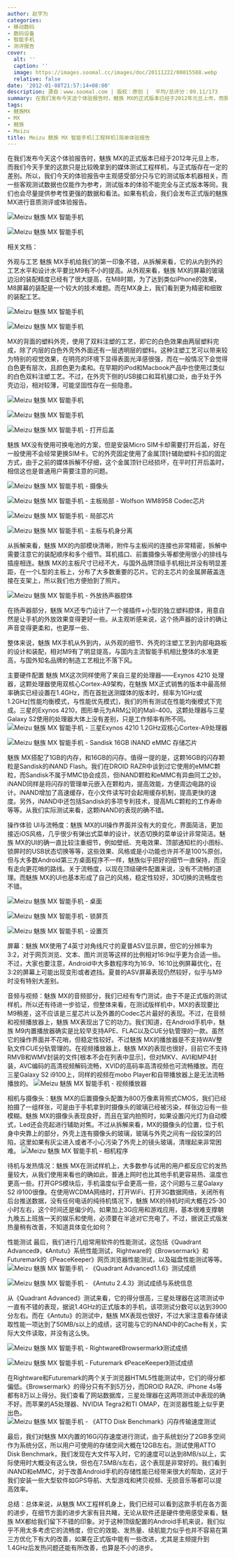 ```yaml
---
author: 赵宇为
categories:
- 移动数码
- 数码设备
- 智能手机
- 测评报告
cover:
  alt: ''
  caption: ''
  image: https://images.soomal.cc/images/doc/20111222/00015588.webp
  relative: false
date: '2012-01-08T21:57:14+08:00'
description: 源自：www.soomal.com | 版权：原创 |  平均/总评分：09.11/173
summary: 在我们发布今天这个体验报告时，魅族 MX的正式版本已经于2012年元旦上市，而我们今天手里的这款只是比较晚拿到的媒体测试工程样机，与正式版存在一定的差别。所以，我们今天的体验报告中主观感受部分只与它的测试版本机器相关，而一些客观测试数据也仅能作为参考，测试版本的体验不能完全与正式版本等同，我们也会尽量提供参考性更强的数据和看法。
tags:
- 魅族MX
- MX
- 魅族
- Meizu
title: Meizu 魅族 MX 智能手机[工程样机]简单体验报告
---
```


在我们发布今天这个体验报告时，魅族 MX的正式版本已经于2012年元旦上市，而我们今天手里的这款只是比较晚拿到的媒体测试工程样机，与正式版存在一定的差别。所以，我们今天的体验报告中主观感受部分只与它的测试版本机器相关，而一些客观测试数据也仅能作为参考，测试版本的体验不能完全与正式版本等同，我们也会尽量提供参考性更强的数据和看法。如果有机会，我们会发布正式版的魅族MX进行音质测评或体验报告。


![Meizu 魅族 MX 智能手机](https://images.soomal.cc/images/doc/20111222/00015588.webp)




![Meizu 魅族 MX 智能手机](https://images.soomal.cc/images/doc/20111222/00015589.webp)






相关文档：














外观与工艺
魅族 MX手机给我们的第一印象不错，从拆解来看，它的从内到外的工艺水平和设计水平要比M9有不小的提高。从外观来看，魅族 MX的屏幕的玻璃边沿的装配精度已经有了很大提高，在M8时期，为了达到类似iPhone的效果，M8屏幕的装配是一个较大的技术难题。而在MX身上，我们看到更为精密和细致的装配工艺。


![Meizu 魅族 MX 智能手机](https://images.soomal.cc/images/doc/20111222/00015590.webp)




![Meizu 魅族 MX 智能手机](https://images.soomal.cc/images/doc/20111222/00015591.webp)




MX的背面的塑料外壳，使用了双料注塑的工艺，即它的白色效果由两层塑料完成，除了内层的白色外壳外外面还有一层透明层的塑料。这种注塑工艺可以带来较为特别的视觉效果，在明亮的环境下显得表面光泽感很强，而在一般情况下会觉得白色更有层次，且颜色更为柔和。在早期的iPod和Macbook产品中也使用过类似的白色双料注塑工艺。不过，在外壳下侧的USB接口和耳机接口处，由于处于外壳边沿，相对较薄，可能坚固性存在一些隐患。


![Meizu 魅族 MX 智能手机](https://images.soomal.cc/images/doc/20111222/00015594.webp)




![Meizu 魅族 MX 智能手机](https://images.soomal.cc/images/doc/20111222/00015595.webp)




![Meizu 魅族 MX 智能手机 - 打开后盖](https://images.soomal.cc/images/doc/20111222/00015596.webp)




魅族 MX没有使用可换电池的方案，但是安装Micro SIM卡却需要打开后盖，好在一般使用不会经常更换SIM卡。它的外壳固定使用了金属顶针辅助塑料卡扣的固定方式，由于之前的媒体拆解不仔细，这个金属顶针已经损坏，在平时打开后盖时，相信这也是普通用户需要注意的问题。


![Meizu 魅族 MX 智能手机 - 摄像头](https://images.soomal.cc/images/doc/20111222/00015598.webp)




![Meizu 魅族 MX 智能手机 - 主板局部 - Wolfson WM8958 Codec芯片](https://images.soomal.cc/images/doc/20111222/00015599.webp)




![Meizu 魅族 MX 智能手机 - 局部芯片](https://images.soomal.cc/images/doc/20111222/00015601.webp)




![Meizu 魅族 MX 智能手机 - 主板与机身分离](https://images.soomal.cc/images/doc/20111222/00015604.webp)




从拆解来看，魅族 MX的内部模块清晰，附件与主板间的连接也非常精密，拆解中需要注意它的装配顺序和多个细节。耳机插口、前置摄像头等都使用很小的排线与插座相连。魅族 MX的主板尺寸已经不大，与国外品牌顶级手机相比并没有明显差距，在一个L型的主板上，分布了大多数重要的芯片。它的主芯片的金属屏蔽盖连接在支架上，所以我们也方便拍到了照片。

![Meizu 魅族 MX 智能手机 - 外放扬声器腔体](https://images.soomal.cc/images/doc/20111222/00015602.webp)




在扬声器部分，魅族 MX还专门设计了一个接插件+小型的独立塑料腔体，用意自然是让手机的外放效果变得更好一些。从主观听感来说，这个扬声器的设计的确让声音变得更柔和，也更厚一些、

整体来说，魅族 MX手机从外到内，从外观的细节、外壳的注塑工艺到内部电路板的设计和装配，相对M9有了明显提高，与国内主流智能手机相比整体的水准更高，与国外知名品牌的制造工艺相比不落下风。

主要硬件配置
魅族 MX这次同样使用了来自三星的处理器――Exynos 4210 处理器，这颗处理器使用双核心Cortex-A9架构，在魅族 MX正式销售的版本中最高频率确实已经设置在1.4GHz，而在首批送测媒体的版本时，频率为1GHz或1.2GHz[性能均衡模式，与性能优先模式]，我们的所有测试在性能均衡模式下完成。三星的Exynos 4210，图形单元为ARM公司的Mali-400。这颗处理器与三星Galaxy S2使用的处理器大体上没有差别，只是工作频率有所不同。
![Meizu 魅族 MX 智能手机 - 三星Exynos 4210 1.2GHz双核心Cortex-A9处理器](https://images.soomal.cc/images/doc/20111222/00015600.webp)




![Meizu 魅族 MX 智能手机 - Sandisk 16GB iNAND eMMC 存储芯片](https://images.soomal.cc/images/doc/20111222/00015606.webp)




魅族 MX搭配了1GB的内存，和16GB的闪存。值得一提的是，这颗16GB的闪存颗粒是Sandisk的iNAND Flash。我们在DROID RAZR中谈到过它使用的eMMC颗粒，而Sandisk不属于MMC协会成员，但iNAND颗粒和eMMC有异曲同工之妙。iNAND同样是将闪存的管理单元嵌入在颗粒内，提高效能，方便周边电路的设计。iNAND增加了高速缓存，在小文件读写时会起用缓存机制，提高更快的速度。另外，iNAND中还包括Sandisk的多项专利技术，提高MLC颗粒的工作寿命等等。从我们实际测试来看，这颗iNAND的表现的确不错。

操作体验
UI与流畅度：魅族 MX的UI操作界面并没有大的变化，界面简洁，更加接近iOS风格，几乎很少有弹出式菜单的设计，状态切换的菜单设计非常简洁。魅族 MX的UI的确一直比较注重细节，例如壁纸、充电效果、顶部通知栏的小图标、锁屏时的USB状态切换等等，这些效果、风格或是小功能也许并不是100%原创，但与大多数Android第三方桌面程序不一样，魅族似乎把好的细节一直保持，而没有走向更花哨的路线。关于流畅度，以现在顶级硬件配置来说，没有不流畅的道理。而魅族 MX的UI也基本形成了自己的风格，稳定性较好，3D切换的流畅度也不错。

![Meizu 魅族 MX 智能手机 - 桌面](https://images.soomal.cc/images/doc/20120108/00016033.webp)




![Meizu 魅族 MX 智能手机 - 锁屏页](https://images.soomal.cc/images/doc/20120108/00016034.webp)




![Meizu 魅族 MX 智能手机 - 设置页](https://images.soomal.cc/images/doc/20120108/00016035.webp)




屏幕：魅族 MX使用了4英寸对角线尺寸的夏普ASV显示屏，但它的分辨率为3:2，对于网页浏览、文本、图片浏览等这样的比例相对16:9似乎更为合适一些。不过，大家也要注意，Android中大多数程序均为16:9、16:10比例屏幕优化，在3:2的屏幕上可能出现变形或者遮挡。夏普的ASV屏幕表现仍然较好，似乎与M9时没有特别大差别。

音频与视频：魅族 MX的音频部分，我们已经有专门测试，由于不是正式版的测试样机，所以还有待进一步验证，但整体来看，在测试版样机中，MX的表现要比M9稍差，这不应该是三星芯片以及外置的Codec芯片最好的表现。不过，在音频和视频播放器上，魅族 MX表现出了它的功力。我们知道，在Android手机中，魅族 M9内置播放器确实是比较早支持APE、FLAC以及CUE分轨管理的一款。虽然它的操作界面并不花哨，但稳定性较好。不过魅族 MX的播放器是不支持WAV整轨文件CUE分轨管理的。在视频播放器上，魅族 MX的表现也很好，目前它不支持RMVB和WMV封装的文件[根本不会在列表中显示]，但对MKV、AVI和MP4封装，AVC编码的高清视频解码流畅，XVID的高码率高清视频也可流畅播放。而在三星Galaxy S2 i9100上，同样的视频在mobo Player和自带播放器上是无法流畅播放的。
![Meizu 魅族 MX 智能手机 - 视频播放器](https://images.soomal.cc/images/doc/20120108/00016041.webp)




相机与摄像头：魅族 MX的后置摄像头配置为800万像素背照式CMOS，我们已经拍摄了一组样张，可是由于手机拿到时摄像头的玻璃已经被污染，样张边沿有一些模糊。魅族 MX的摄像头表现良好，而且在室内拍照时，如果设置闪光灯为自动模式，Led还会亮起进行辅助对焦。不过从拆解来看，MX的摄像头的位置，位于机身中央靠上的部分，外壳上连有摄像头的玻璃，玻璃与外壳之间有一段较深的凹陷，这里如果有灰尘进入或者不小心污染了外壳上的镜头玻璃，清理起来非常困难。
![Meizu 魅族 MX 智能手机 - 相机程序](https://images.soomal.cc/images/doc/20120108/00016036.webp)




待机与发热情况：魅族 MX在测试样机上，大多数参与试用的用户都反应它的发热量较大，从我们使用来看也的确如此，普通上网时也比其他手机更容易热、温度也更高一些。打开GPS模块后，手机温度似乎会更高一些，这个问题与三星Galaxy S2 i9100很像。在使用WCDMA网络时，打开WiFi、打开3G数据网络，关闭所有后台推送数据，没有任何电话的纯待机情况下，魅族 MX的待机时间大概在25-30小时左右，这个时间还是偏少的。如果加上3G应用和游戏应用，基本很难支撑朝九晚五上班族一天的娱乐和使用，必须要在半途对它充电了。不过，据说正式版发热量稍有改善，不知道具体变化如何？

性能测试
最后，我们进行几组常用软件的性能测试，这包括《Quadrant Advanced》，《Antutu》系统性能测试，Rightware的《Browsermark》和Futuremark的《PeaceKeeper》网页浏览器性能测试，以及磁盘性能测试等等。
![Meizu 魅族 MX 智能手机 - 《Quadrant Advanced1.1.6》测试成绩](https://images.soomal.cc/images/doc/20120108/00016037.webp)




![Meizu 魅族 MX 智能手机 - 《Antutu 2.4.3》测试成绩与系统信息](https://images.soomal.cc/images/doc/20120108/00016040.webp)




从《Quadrant Advanced》测试来看，它的得分很高，三星处理器在这项测试中一直有不错的表现，据说1.4GHz的正式版本的手机，该项测试分数可以达到3900分左右。而在《Antutu》的测试中，魅族 MX表现也很好，不过大家注意看存储读取性能一项达到了50MB/s以上的成绩，这可能与它的iNAND中的Cache有关，实际大文件读取，并没有这么快。

![Meizu 魅族 MX 智能手机 - Rightware《Browsermark》测试成绩](https://images.soomal.cc/images/doc/20120108/00016038.webp)




![Meizu 魅族 MX 智能手机 - Futuremark 《PeaceKeeper》测试成绩](https://images.soomal.cc/images/doc/20120108/00016039.webp)




在Rightware和Futuremark的两个关于浏览器HTML5性能测试中，它们的得分都偏低。《Browsermark》的得分只有不到5万分，而DROID RAZR、iPhone 4s等都有8万以上得分。我们查看了网站数据库，三星处理器在这两项测试中表现的确不好。而苹果的A5处理器、NVIDIA Tegra2和TI OMAP，在浏览器性能上似乎更出色。
![Meizu 魅族 MX 智能手机 - 《ATTO Disk Benchmark》闪存传输速度测试](https://images.soomal.cc/images/doc/20120108/00016042.webp)




最后，我们对魅族 MX内置的16G闪存速度进行测试，由于系统划分了2GB多空间作为系统分区，所以用户可使用的存储空间大概在12GB左右。测试使用ATTO Disk Benchmark，我们发现在大文件写入时，它的速度可以达到8MB/s以上，实际使用时大概没有这么快，但也在7.5MB/s左右，这个表现是非常好的。我们看到iNAND和eMMC，对于改善Android手机的存储性能已经带来很大的帮助，这对于我们安装一些大型软件如GPS导航、大型游戏和拷贝视频、无损音乐等都可以提高效率。

总结：总体来说，从魅族 MX工程样机身上，我们已经可以看到这款手机在各方面的进步，在细节方面的进步大家有目共睹，无论从软件还是硬件使用感受来看，魅族 MX都给我们留下不错的印象。对于这种顶级配置的Android手机来说，我们似乎不用太多考虑它的流畅度，但它的效能、发热量、续航能力似乎也并不容易在第三方优化下有大的改善，如果在正式版中能有一些改进，尤其是主频提升到1.4GHz后发热问题还能有所改善，也算是不小的进步。